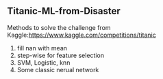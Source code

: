 ## Titanic-ML-from-Disaster
Methods to solve the challenge from Kaggle:https://www.kaggle.com/competitions/titanic

1. fill nan with mean
2. step-wise for feature selection
3. SVM, Logistic, knn
4. Some classic nerual network

